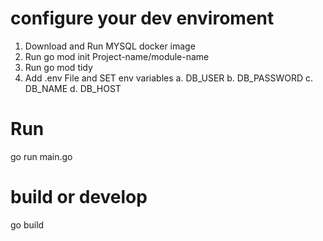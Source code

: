 # configure your dev enviroment
 1. Download and Run MYSQL docker image
 2. Run go mod init Project-name/module-name
 3. Run go mod tidy
 4. Add .env File and SET env variables
    a. DB_USER
    b. DB_PASSWORD
    c. DB_NAME
    d. DB_HOST


# Run

go run main.go 

# build or develop

go build
